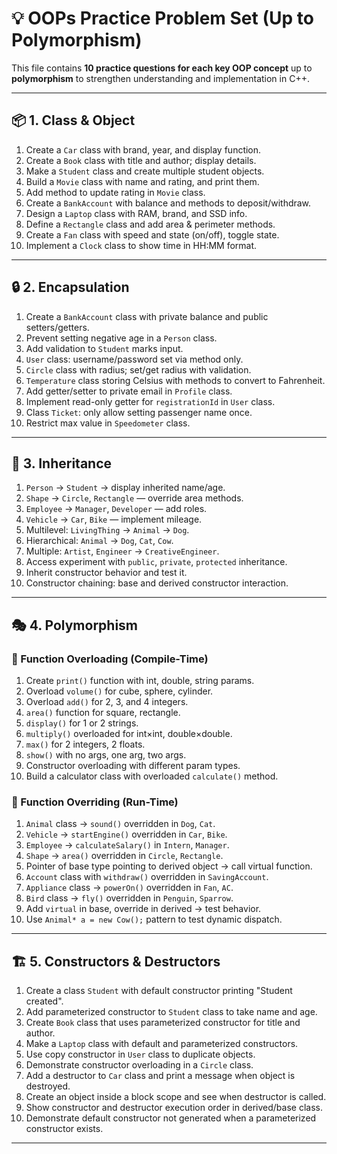 # 💡 OOPs Practice Problem Set (Up to Polymorphism)

This file contains **10 practice questions for each key OOP concept** up to **polymorphism** to strengthen understanding and implementation in C++.

---

## 📦 1. Class & Object

1. Create a `Car` class with brand, year, and display function.
2. Create a `Book` class with title and author; display details.
3. Make a `Student` class and create multiple student objects.
4. Build a `Movie` class with name and rating, and print them.
5. Add method to update rating in `Movie` class.
6. Create a `BankAccount` with balance and methods to deposit/withdraw.
7. Design a `Laptop` class with RAM, brand, and SSD info.
8. Define a `Rectangle` class and add area & perimeter methods.
9. Create a `Fan` class with speed and state (on/off), toggle state.
10. Implement a `Clock` class to show time in HH:MM format.

---

## 🔒 2. Encapsulation

1. Create a `BankAccount` class with private balance and public setters/getters.
2. Prevent setting negative age in a `Person` class.
3. Add validation to `Student` marks input.
4. `User` class: username/password set via method only.
5. `Circle` class with radius; set/get radius with validation.
6. `Temperature` class storing Celsius with methods to convert to Fahrenheit.
7. Add getter/setter to private email in `Profile` class.
8. Implement read-only getter for `registrationId` in `User` class.
9. Class `Ticket`: only allow setting passenger name once.
10. Restrict max value in `Speedometer` class.

---

## 🧱 3. Inheritance

1. `Person` → `Student` → display inherited name/age.
2. `Shape` → `Circle`, `Rectangle` — override area methods.
3. `Employee` → `Manager`, `Developer` — add roles.
4. `Vehicle` → `Car`, `Bike` — implement mileage.
5. Multilevel: `LivingThing` → `Animal` → `Dog`.
6. Hierarchical: `Animal` → `Dog`, `Cat`, `Cow`.
7. Multiple: `Artist`, `Engineer` → `CreativeEngineer`.
8. Access experiment with `public`, `private`, `protected` inheritance.
9. Inherit constructor behavior and test it.
10. Constructor chaining: base and derived constructor interaction.

---

## 🎭 4. Polymorphism

### 📌 Function Overloading (Compile-Time)

1. Create `print()` function with int, double, string params.
2. Overload `volume()` for cube, sphere, cylinder.
3. Overload `add()` for 2, 3, and 4 integers.
4. `area()` function for square, rectangle.
5. `display()` for 1 or 2 strings.
6. `multiply()` overloaded for int×int, double×double.
7. `max()` for 2 integers, 2 floats.
8. `show()` with no args, one arg, two args.
9. Constructor overloading with different param types.
10. Build a calculator class with overloaded `calculate()` method.

### 📌 Function Overriding (Run-Time)

1. `Animal` class → `sound()` overridden in `Dog`, `Cat`.
2. `Vehicle` → `startEngine()` overridden in `Car`, `Bike`.
3. `Employee` → `calculateSalary()` in `Intern`, `Manager`.
4. `Shape` → `area()` overridden in `Circle`, `Rectangle`.
5. Pointer of base type pointing to derived object → call virtual function.
6. `Account` class with `withdraw()` overridden in `SavingAccount`.
7. `Appliance` class → `powerOn()` overridden in `Fan`, `AC`.
8. `Bird` class → `fly()` overridden in `Penguin`, `Sparrow`.
9. Add `virtual` in base, override in derived → test behavior.
10. Use `Animal* a = new Cow();` pattern to test dynamic dispatch.

---

## 🏗️ 5. Constructors & Destructors

1. Create a class `Student` with default constructor printing "Student created".
2. Add parameterized constructor to `Student` class to take name and age.
3. Create `Book` class that uses parameterized constructor for title and author.
4. Make a `Laptop` class with default and parameterized constructors.
5. Use copy constructor in `User` class to duplicate objects.
6. Demonstrate constructor overloading in a `Circle` class.
7. Add a destructor to `Car` class and print a message when object is destroyed.
8. Create an object inside a block scope and see when destructor is called.
9. Show constructor and destructor execution order in derived/base class.
10. Demonstrate default constructor not generated when a parameterized constructor exists.

---